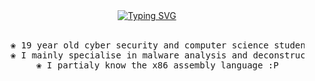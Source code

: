 <div align="center">
<a href=""https://git.io/typing-svg"><img src="https://readme-typing-svg.demolab.com?font=Bona+Nova+SC&size=40&pause=1000&color=000000&center=true&vCenter=true&width=200&height=200&lines=sorrowsec" alt="Typing SVG" /></a>
<br><br>
<pre>
    ❀ 19 year old cyber security and computer science student
    ❀ I mainly specialise in malware analysis and deconstruction
    ❀ I partialy know the x86 assembly language :P
</pre>

